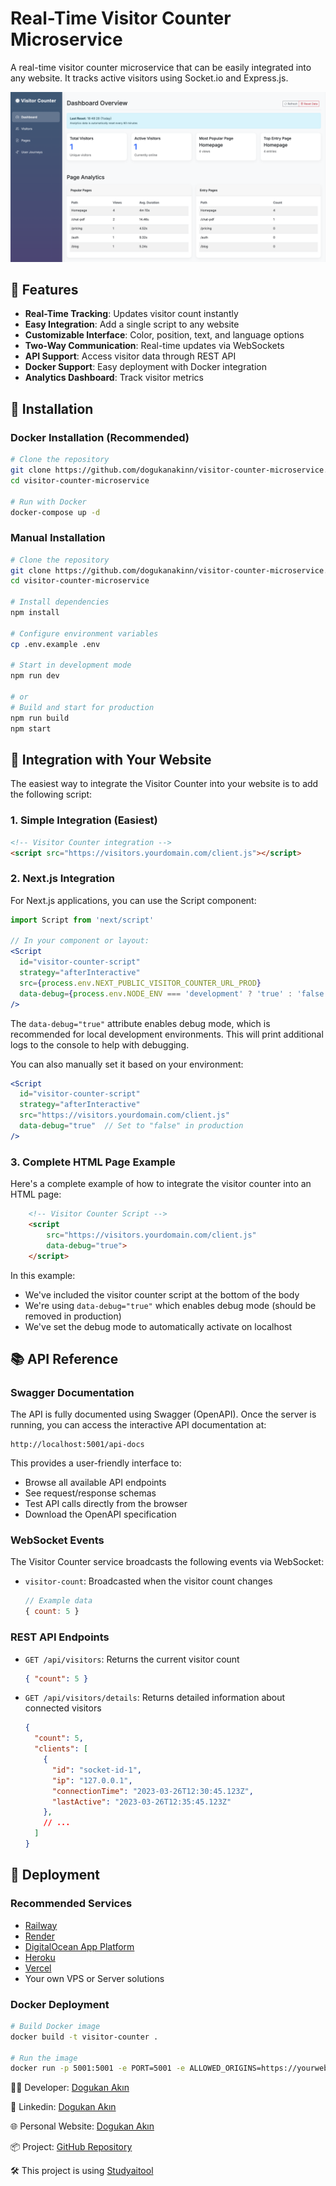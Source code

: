 # Real-Time Visitor Counter Microservice

A real-time visitor counter microservice that can be easily integrated into any website. It tracks active visitors using Socket.io and Express.js.

![Visitor Counter Demo](./src/public/images/dashboard.png)

## 🚀 Features

- **Real-Time Tracking**: Updates visitor count instantly
- **Easy Integration**: Add a single script to any website
- **Customizable Interface**: Color, position, text, and language options
- **Two-Way Communication**: Real-time updates via WebSockets
- **API Support**: Access visitor data through REST API
- **Docker Support**: Easy deployment with Docker integration
- **Analytics Dashboard**: Track visitor metrics

## 🔧 Installation

### Docker Installation (Recommended)

```bash
# Clone the repository
git clone https://github.com/dogukanakinn/visitor-counter-microservice.git
cd visitor-counter-microservice

# Run with Docker
docker-compose up -d
```

### Manual Installation

```bash
# Clone the repository
git clone https://github.com/dogukanakinn/visitor-counter-microservice.git
cd visitor-counter-microservice

# Install dependencies
npm install

# Configure environment variables
cp .env.example .env

# Start in development mode
npm run dev

# or
# Build and start for production
npm run build
npm start
```

## 🧩 Integration with Your Website

The easiest way to integrate the Visitor Counter into your website is to add the following script:

### 1. Simple Integration (Easiest)

```html
<!-- Visitor Counter integration -->
<script src="https://visitors.yourdomain.com/client.js"></script>
```

### 2. Next.js Integration

For Next.js applications, you can use the Script component:

```jsx
import Script from 'next/script'

// In your component or layout:
<Script
  id="visitor-counter-script"
  strategy="afterInteractive"
  src={process.env.NEXT_PUBLIC_VISITOR_COUNTER_URL_PROD}
  data-debug={process.env.NODE_ENV === 'development' ? 'true' : 'false'}
/>
```

The `data-debug="true"` attribute enables debug mode, which is recommended for local development environments. This will print additional logs to the console to help with debugging.

You can also manually set it based on your environment:

```jsx
<Script
  id="visitor-counter-script"
  strategy="afterInteractive"
  src="https://visitors.yourdomain.com/client.js"
  data-debug="true"  // Set to "false" in production
/>
```

### 3. Complete HTML Page Example

Here's a complete example of how to integrate the visitor counter into an HTML page:

```html
    <!-- Visitor Counter Script -->
    <script 
        src="https://visitors.yourdomain.com/client.js" 
        data-debug="true">
    </script>
```

In this example:
- We've included the visitor counter script at the bottom of the body
- We're using `data-debug="true"` which enables debug mode (should be removed in production)
- We've set the debug mode to automatically activate on localhost

## 📚 API Reference

### Swagger Documentation

The API is fully documented using Swagger (OpenAPI). Once the server is running, you can access the interactive API documentation at:

```
http://localhost:5001/api-docs
```

This provides a user-friendly interface to:
- Browse all available API endpoints
- See request/response schemas
- Test API calls directly from the browser
- Download the OpenAPI specification

### WebSocket Events

The Visitor Counter service broadcasts the following events via WebSocket:

- `visitor-count`: Broadcasted when the visitor count changes
  ```js
  // Example data
  { count: 5 }
  ```

### REST API Endpoints

- `GET /api/visitors`: Returns the current visitor count
  ```json
  { "count": 5 }
  ```

- `GET /api/visitors/details`: Returns detailed information about connected visitors
  ```json
  {
    "count": 5,
    "clients": [
      {
        "id": "socket-id-1",
        "ip": "127.0.0.1",
        "connectionTime": "2023-03-26T12:30:45.123Z",
        "lastActive": "2023-03-26T12:35:45.123Z"
      },
      // ...
    ]
  }
  ```

## 🚀 Deployment

### Recommended Services

- [Railway](https://railway.app)
- [Render](https://render.com)
- [DigitalOcean App Platform](https://www.digitalocean.com/products/app-platform/)
- [Heroku](https://heroku.com)
- [Vercel](https://vercel.com)
- Your own VPS or Server solutions

### Docker Deployment

```bash
# Build Docker image
docker build -t visitor-counter .

# Run the image
docker run -p 5001:5001 -e PORT=5001 -e ALLOWED_ORIGINS=https://yourwebsite.com visitor-counter
```


👨‍💻 Developer: [Dogukan Akın](https://github.com/dogukanakinn)  

🔗 Linkedin: [Dogukan Akın](https://www.linkedin.com/in/dogukanakinn/)

🌐 Personal Website: [Dogukan Akın](https://dogukanakin.com)

📦 Project: [GitHub Repository](https://github.com/dogukanakinn/visitor-counter-microservice)

🛠️ This project is using [Studyaitool](https://studyaitool.com)